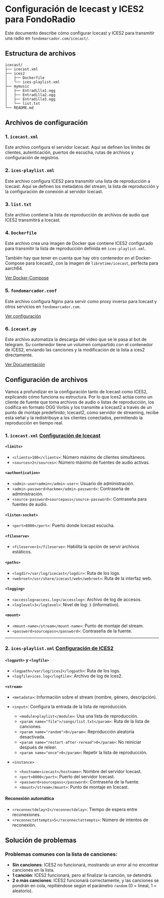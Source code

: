 # Configuración de Icecast y ICES2 para FondoRadio

Este documento describe cómo configurar Icecast y ICES2 para transmitir una radio en `fondomarcador.com/icecast/`.

## Estructura de archivos

```plaintext
icecast/
├── icecast.xml
├── ices2
│   ├── Dockerfile
│   └── ices-playlist.xml
├── mymusic
│   ├── Entradilla1.ogg
│   ├── Entradilla2.ogg
│   ├── Entradilla3.ogg
│   └── list.txt
└── README.md
```

## Archivos de configuración

### 1. `icecast.xml`

Este archivo configura el servidor Icecast. Aquí se definen los límites de clientes, autenticación, puertos de escucha, rutas de archivos y configuración de registros.

### 2. `ices-playlist.xml`

Este archivo configura ICES2 para transmitir una lista de reproducción a Icecast. Aquí se definen los metadatos del stream, la lista de reproducción y la configuración de conexión al servidor Icecast.

### 3. `list.txt`

Este archivo contiene la lista de reproducción de archivos de audio que ICES2 transmitirá a Icecast.

### 4. `Dockerfile`

Este archivo crea una imagen de Docker que contiene ICES2 configurado para transmitir la lista de reproducción definida en `ices-playlist.xml`.

También hay que tener en cuenta que hay otro contenedor en el Docker-Compose para Icecast2, con la imagen de `libretime/icecast`, perfecta para aarch64.

[Ver Docker-Compose](../docker-compose.yml#L34)

### 5. `fondomarcador.conf`

Este archivo configura Nginx para servir como proxy inverso para Icecast y otros servicios en `fondomarcador.com`.

[Ver configuración](../nginx/nginxconf/fondomarcador.conf#L108)

### 6. `icecast.py`

Este archivo automatiza la descarga del video que se le pasa al bot de telegram. Su contenedor tiene un volumen compartido con el contenedor de ICES2, enviando las canciones y la modificación de la lista a ices2 directamente.

[Ver Documentación](../TelegramBot/README.md)

## Configuración de archivos

Vamos a profundizar en la configuración tanto de Icecast como ICES2, explicando cómo funciona su estructura. Por lo que Ices2 actúa como un cliente de fuente que toma archivos de audio o listas de reproducción, los codifica en formato OGG Vorbis y los transmite a Icecast2 a través de un punto de montaje predefinido; Icecast2, como servidor de streaming, recibe esta señal y la redistribuye a los clientes conectados, permitiendo la reproducción en tiempo real.

### 1. `icecast.xml` [Configuración de Icecast](./icecast.xml)

#### `<limits>`
- `<clients>100</clients>`: Número máximo de clientes simultáneos.
- `<sources>2</sources>`: Número máximo de fuentes de audio activas.

#### `<authentication>`
- `<admin-user>admin</admin-user>`: Usuario de administración.
- `<admin-password>hackme</admin-password>`: Contraseña de administración.
- `<source-password>sourcepass</source-password>`: Contraseña para fuentes de audio.

#### `<listen-socket>`
- `<port>8000</port>`: Puerto donde Icecast escucha.

#### `<fileserve>`
- `<fileserve>1</fileserve>`: Habilita la opción de servir archivos estáticos.

#### `<paths>`
- `<logdir>/var/log/icecast</logdir>`: Ruta de los logs.
- `<webroot>/usr/share/icecast/web</webroot>`: Ruta de la interfaz web.

#### `<logging>`
- `<accesslog>access.log</accesslog>`: Archivo de log de accesos.
- `<loglevel>3</loglevel>`: Nivel de log: `3` (informativo).

#### `<mount>`
- `<mount-name>/stream</mount-name>`: Punto de montaje del stream.
- `<password>sourcepass</password>`: Contraseña de la fuente.

---

### 2. `ices-playlist.xml` [Configuración de ICES2](./ices2/ices-playlist.xml)

#### `<logpath>` y `<logfile>`
- `<logpath>/var/log/ices2</logpath>`: Ruta de los logs.
- `<logfile>ices.log</logfile>`: Archivo de log de Ices2.

#### `<stream>`
- `<metadata>`: Información sobre el stream (nombre, género, descripción).
- `<input>`: Configura la entrada de la lista de reproducción.
  - `<module>playlist</module>`: Usa una lista de reproducción.
  - `<param name="file">/songs/list.txt</param>`: Ruta de la lista de canciones.
  - `<param name="random">0</param>`: Reproducción aleatoria desactivada.
  - `<param name="restart-after-reread">0</param>`: No reiniciar después de releer.
  - `<param name="once">0</param>`: Repetir la lista de reproducción.

- `<instance>`
  - `<hostname>icecast</hostname>`: Nombre del servidor Icecast.
  - `<port>8000</port>`: Puerto del servidor Icecast.
  - `<password>sourcepass</password>`: Contraseña de la fuente.
  - `<mount>/stream</mount>`: Punto de montaje en Icecast.

#### Reconexión automática
- `<reconnectdelay>2</reconnectdelay>`: Tiempo de espera entre reconexiones.
- `<reconnectattempts>5</reconnectattempts>`: Número de intentos de reconexión.

## Solución de problemas

### Problemas comunes con la lista de canciones:

- **Sin canciones**: ICES2 no funcionará, mostrando un error al no encontrar canciones en la lista.
- **1 canción**: ICES2 funcionará, pero al finalizar la canción, se detendrá.
- **2 o más canciones**: ICES2 funcionará correctamente, y las canciones se pondrán en cola, repitiéndose según el parámetro `random` (0 = lineal, 1 = aleatorio).
